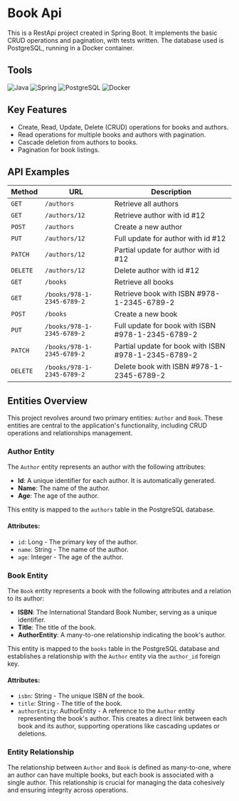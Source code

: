 # Book Api
This is a RestApi project created in Spring Boot. It implements the basic CRUD operations and pagination, with tests written. The database used is PostgreSQL, running in a Docker container.

## Tools
![Java](https://img.shields.io/badge/Java-ED8B00?style=for-the-badge&logo=openjdk&logoColor=white)
![Spring](https://img.shields.io/badge/spring-%236DB33F.svg?style=for-the-badge&logo=spring&logoColor=white)
![PostgreSQL](https://img.shields.io/badge/postgresql-4169e1?style=for-the-badge&logo=postgresql&logoColor=white)
![Docker](https://img.shields.io/badge/docker-%230db7ed.svg?style=for-the-badge&logo=docker&logoColor=white)

## Key Features
- Create, Read, Update, Delete (CRUD) operations for books and authors.
- Read operations for multiple books and authors with pagination.
- Cascade deletion from authors to books.
- Pagination for book listings.

## API Examples

| Method   | URL                                      | Description                              |
| -------- | ---------------------------------------- | ---------------------------------------- |
| `GET`    | `/authors`                               | Retrieve all authors                     |
| `GET`    | `/authors/12`                            | Retrieve author with id #12              |
| `POST`   | `/authors`                               | Create a new author                      |
| `PUT`    | `/authors/12`                            | Full update for author with id #12       |
| `PATCH`  | `/authors/12`                            | Partial update for author with id #12    |
| `DELETE` | `/authors/12`                            | Delete author with id #12                |
| `GET`    | `/books`                                 | Retrieve all books                       |
| `GET`    | `/books/978-1-2345-6789-2`               | Retrieve book with ISBN #978-1-2345-6789-2 |
| `POST`   | `/books`                                 | Create a new book                        |
| `PUT`    | `/books/978-1-2345-6789-2`               | Full update for book with ISBN #978-1-2345-6789-2 |
| `PATCH`  | `/books/978-1-2345-6789-2`               | Partial update for book with ISBN #978-1-2345-6789-2 |
| `DELETE` | `/books/978-1-2345-6789-2`               | Delete book with ISBN #978-1-2345-6789-2 |

## Entities Overview

This project revolves around two primary entities: `Author` and `Book`. These entities are central to the application's functionality, including CRUD operations and relationships management.

### Author Entity

The `Author` entity represents an author with the following attributes:

- **Id**: A unique identifier for each author. It is automatically generated.
- **Name**: The name of the author.
- **Age**: The age of the author.

This entity is mapped to the `authors` table in the PostgreSQL database.

#### Attributes:

- `id`: Long - The primary key of the author.
- `name`: String - The name of the author.
- `age`: Integer - The age of the author.

### Book Entity

The `Book` entity represents a book with the following attributes and a relation to its author:

- **ISBN**: The International Standard Book Number, serving as a unique identifier.
- **Title**: The title of the book.
- **AuthorEntity**: A many-to-one relationship indicating the book's author.

This entity is mapped to the `books` table in the PostgreSQL database and establishes a relationship with the `Author` entity via the `author_id` foreign key.

#### Attributes:

- `isbn`: String - The unique ISBN of the book.
- `title`: String - The title of the book.
- `authorEntity`: AuthorEntity - A reference to the `Author` entity representing the book's author. This creates a direct link between each book and its author, supporting operations like cascading updates or deletions.

### Entity Relationship

The relationship between `Author` and `Book` is defined as many-to-one, where an author can have multiple books, but each book is associated with a single author. This relationship is crucial for managing the data cohesively and ensuring integrity across operations.
